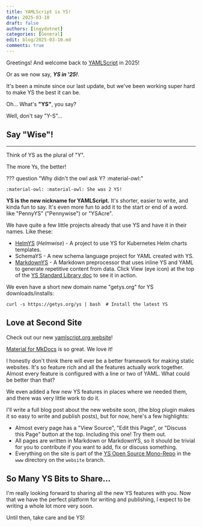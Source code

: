 ```yaml
---
title: YAMLScript is YS!
date: 2025-03-10
draft: false
authors: [ingydotnet]
categories: [General]
edit: blog/2025-03-10.md
comments: true
---
```


Greetings! And welcome back to [YAMLScript](https://yamlscript.org) in 2025!

Or as we now say, _**YS in '25!**_.

It's been a minute since our last update, but we've been working super hard to
make YS the best it can be.

Oh… What's **"YS"**, you say?

Well, don't say "Y-S"…


## Say "Wise"!

----

<!-- more -->

Think of YS as the plural of "Y".

The more Ys, the better!

??? question "Why didn't the owl ask Y? :material-owl:"

    :material-owl: :material-owl: She was 2 YS!


**YS is the new nickname for YAMLScript.** It's shorter, easier to write, and
kinda fun to say.
It's even more fun to add it to the start or end of a word. like "PennyYS"
("Pennywise") or "YSAcre".

We have quite a few little projects already that use YS and have it in their
names.
Like these:

* [HelmYS](../../helmys.md) (_Helmwise_) -
  A project to use YS for Kubernetes Helm charts templates.
* SchemaYS - A new schema language project for YAML created with YS.
* [MarkdownYS](https://github.com/yaml/yamlscript/blob/main/util/mdys) -
  A Markdown preprocessor that uses inline YS and YAML to generate repetitive
  content from data.
  Click View (eye icon) at the top of the [YS Standard Library doc](
  ../../doc/ys-std.md) to see it in action.

We even have a short new domain name "getys.org" for YS downloads/installs:
```
curl -s https://getys.org/ys | bash  # Install the latest YS
```


## Love at Second Site

Check out our new [yamlscript.org website](https://yamlscript.org)!

[Material for MkDocs](https://squidfunk.github.io/mkdocs-material/) is so great.
We love it!

I honestly don't think there will ever be a better framework for making static
websites.
It's so feature rich and all the features actually work together.
Almost every feature is configured with a line or two of YAML.
What could be better than that?

We even added a few new YS features in places where we needed them, and there
was very little work to do it.

I'll write a full blog post about the new website soon, (the blog plugin makes
it so easy to write and publish posts), but for now, here's a few highlights:

* Almost every page has a "View Source", "Edit this Page", or "Discuss this
  Page" button at the top.
  Including this one!
  Try them out.
* All pages are written in Markdown or MarkdownYS, so it should be trivial for
  you to contribute if you want to add, fix or discuss something.
* Everything on the site is part of the [YS Open Source Mono-Repo](
  https://github.com/yaml/yamlscript/tree/website/www/) in the `www` directory
  on the `website` branch.


## So Many YS Bits to Share…

I'm really looking forward to sharing all the new YS features with you.
Now that we have the perfect platform for writing and publishing, I expect to
be writing a whole lot more very soon.

Until then, take care and be YS!
